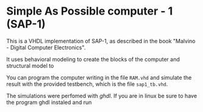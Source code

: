 # Simple As Possible computer - 1  (SAP-1)

This is a VHDL implementation of SAP-1, as described in the book "Malvino -
Digital Computer Electronics". 

It uses behavioral modeling to create the blocks of the computer and structural
model to 

You can program the computer writing in the file ```RAM.vhd``` and simulate the
result with the provided testbench, which is the file ```sap1_tb.vhd```.

The simulations were perfomed with *ghdl*. If you are in linux be sure to have the program ghdl instaled and run



